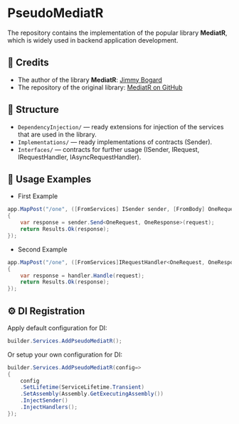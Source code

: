 # PseudoMediatR

The repository contains the implementation of the popular library **MediatR**, which is widely used in backend application development.  

## 📌 Credits
- The author of the library **MediatR**: [Jimmy Bogard](https://github.com/jbogard)  
- The repository of the original library: [MediatR on GitHub](https://github.com/jbogard/MediatR)

## 📂 Structure
- `DependencyInjection/` — ready extensions for injection of the services that are used in the library.
- `Implementations/` — ready implementations of contracts (Sender).
- `Interfaces/` — contracts for further usage (ISender, IRequest, IRequestHandler, IAsyncRequestHandler).

## 🚀 Usage Examples

- First Example

```csharp
app.MapPost("/one", ([FromServices] ISender sender, [FromBody] OneRequest request) =>
{
    var response = sender.Send<OneRequest, OneResponse>(request);
    return Results.Ok(response);
});
```

- Second Example

```csharp
app.MapPost("/one", ([FromServices]IRequestHandler<OneRequest, OneResponse> handler, [FromBody] OneRequest request) =>
{
    var response = handler.Handle(request);
    return Results.Ok(response);
});
```

## ⚙️ DI Registration

Apply default configuration for DI:

```csharp
builder.Services.AddPseudoMediatR();
```

Or setup your own configuration for DI:

```csharp
builder.Services.AddPseudoMediatR(config=>
{
    config
    .SetLifetime(ServiceLifetime.Transient)
    .SetAssembly(Assembly.GetExecutingAssembly())
    .InjectSender()
    .InjectHandlers();
});
```



